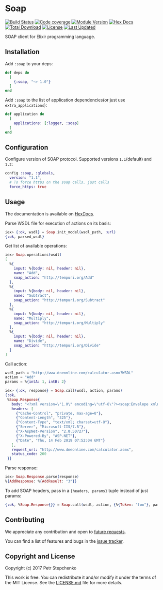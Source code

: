 # Soap

[![Build Status](https://travis-ci.org/elixir-soap/soap.svg?branch=master)](https://travis-ci.org/elixir-soap/soap)
[![Code coverage](https://img.shields.io/coveralls/github/elixir-soap/soap.svg?style=flat)](https://coveralls.io/github/elixir-soap/soap)
[![Module Version](https://img.shields.io/hexpm/v/soap.svg)](https://hex.pm/packages/soap)
[![Hex Docs](https://img.shields.io/badge/hex-docs-lightgreen.svg)](https://hexdocs.pm/soap/)
[![Total Download](https://img.shields.io/hexpm/dt/soap.svg)](https://hex.pm/packages/soap)
[![License](https://img.shields.io/hexpm/l/soap.svg)](https://github.com/elixir-soap/soap/blob/master/LICENSE.md)
[![Last Updated](https://img.shields.io/github/last-commit/elixir-soap/soap.svg)](https://github.com/elixir-soap/soap/commits/master)

SOAP client for Elixir programming language.

## Installation

Add `:soap` to your deps:

```elixir
def deps do
  [
    {:soap, "~> 1.0"}
  ]
end
```
Add `:soap` to the list of application dependencies(or just use `extra_applications`):

```elixir
def application do
  [
    applications: [:logger, :soap]
  ]
end
```

## Configuration

Configure version of SOAP protocol. Supported versions `1.1`(default) and `1.2`:

```elixir
config :soap, :globals,
  version: "1.1",
  # To force https on the soap calls, just calls
  force_https: true
```

## Usage

The documentation is available on [HexDocs](https://hexdocs.pm/soap/api-reference.html).

Parse WSDL file for execution of actions on its basis:

```elixir
iex> {:ok, wsdl} = Soap.init_model(wsdl_path, :url)
{:ok, parsed_wsdl}
```

Get list of available operations:

```elixir
iex> Soap.operations(wsdl)
[
  %{
    input: %{body: nil, header: nil},
    name: "Add",
    soap_action: "http://tempuri.org/Add"
  },
  %{
    input: %{body: nil, header: nil},
    name: "Subtract",
    soap_action: "http://tempuri.org/Subtract"
  },
  %{
    input: %{body: nil, header: nil},
    name: "Multiply",
    soap_action: "http://tempuri.org/Multiply"
  },
  %{
    input: %{body: nil, header: nil},
    name: "Divide",
    soap_action: "http://tempuri.org/Divide"
  }
]
```

Call action:

```elixir
wsdl_path = "http://www.dneonline.com/calculator.asmx?WSDL"
action = "Add"
params = %{intA: 1, intB: 2}

iex> {:ok, response} = Soap.call(wsdl, action, params)
{:ok,
 %Soap.Response{
   body: "<?xml version=\"1.0\" encoding=\"utf-8\"?><soap:Envelope xmlns:soap=\"http://schemas.xmlsoap.org/soap/envelope/\" xmlns:xsi=\"http://www.w3.org/2001/XMLSchema-instance\" xmlns:xsd=\"http://www.w3.org/2001/XMLSchema\"><soap:Body><AddResponse xmlns=\"http://tempuri.org/\"><AddResult>3</AddResult></AddResponse></soap:Body></soap:Envelope>",
   headers: [
     {"Cache-Control", "private, max-age=0"},
     {"Content-Length", "325"},
     {"Content-Type", "text/xml; charset=utf-8"},
     {"Server", "Microsoft-IIS/7.5"},
     {"X-AspNet-Version", "2.0.50727"},
     {"X-Powered-By", "ASP.NET"},
     {"Date", "Thu, 14 Feb 2019 07:52:04 GMT"}
   ],
   request_url: "http://www.dneonline.com/calculator.asmx",
   status_code: 200
 }}
```

Parse response:

```elixir
iex> Soap.Response.parse(response)
%{AddResponse: %{AddResult: "3"}}
```

To add SOAP headers, pass in a `{headers, params}` tuple instead of just params:

```elixir
{:ok, %Soap.Response{}} = Soap.call(wsdl, action, {%{Token: "foo"}, params})
```

## Contributing
We appreciate any contribution and open to [future requests](https://github.com/elixir-soap/soap/pulls).

You can find a list of features and bugs in the [issue tracker](https://github.com/elixir-soap/soap/issues).

## Copyright and License

Copyright (c) 2017 Petr Stepchenko

This work is free. You can redistribute it and/or modify it under the
terms of the MIT License. See the [LICENSE.md](./LICENSE.md) file for more details.
